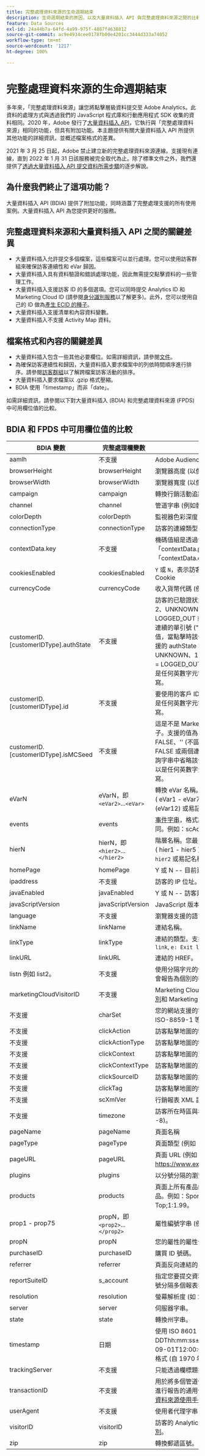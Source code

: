 ```yaml
---
title: 完整處理資料來源的生命週期結束
description: 生命週期結束的原因，以及大量資料插入 API 與完整處理資料來源之間的比較。
feature: Data Sources
exl-id: 24a44b7a-64fd-4a99-975f-4887f4638812
source-git-commit: ac9e4934cee0178fb00e4201cc3444d333a74052
workflow-type: tm+mt
source-wordcount: '1217'
ht-degree: 100%

---
```


# 完整處理資料來源的生命週期結束

多年來，「完整處理資料來源」讓您將點擊層級資料提交至 Adobe Analytics。此資料的處理方式與透過我們的 JavaScript 程式庫和行動應用程式 SDK 收集的資料相同。2020 年，Adobe 發行了[大量資料插入 API](https://www.adobe.io/apis/experiencecloud/analytics/docs.html#!AdobeDocs/analytics-2.0-apis/master/bdia.md)，它執行與「完整處理資料來源」相同的功能，但具有附加功能。本主題提供有關大量資料插入 API 所提供其他功能的詳細資訊，並概述檔案格式的差異。

2021 年 3 月 25 日起，Adobe 禁止建立新的完整處理資料來源連線。支援現有連線，直到 2022 年 1 月 31 日該服務被完全取代為止。除了標準文件之外，我們還提供了[透過大量資料插入 API 提交資料所需步驟](https://adobe.ly/aabdia)的逐步解說。

## 為什麼我們終止了這項功能？

大量資料插入 API (BDIA) 提供了附加功能，同時涵蓋了完整處理支援的所有使用案例。大量資料插入 API 為您提供更好的服務。

## 完整處理資料來源和大量資料插入 API 之間的關鍵差異

* 大量資料插入允許提交多個檔案，這些檔案可以並行處理。您可以使用訪客群組來確保訪客連續性和 eVar 歸因。
* 大量資料插入具有資料驗證和錯誤處理功能，因此無需提交點擊資料的一些管理工作。
* 大量資料插入支援訪客 ID 的多個選項。您可以同時提交 Analytics ID 和 Marketing Cloud ID (請參閱[身分識別服務](https://experienceleague.adobe.com/docs/id-service/using/home.html)以了解更多)。此外，您可以使用自己的 ID 做為[產生 ECID 的種子](https://www.adobe.io/apis/experiencecloud/analytics/docs.html#!AdobeDocs/analytics-2.0-apis/master/bdia.md#customer-id-and-experience-cloud-visitor-id-seeds)。
* 大量資料插入支援清單和內容資料變數。
* 大量資料插入不支援 Activity Map 資料。

## 檔案格式和內容的關鍵差異

* 大量資料插入包含一些其他必要欄位。如需詳細資訊，請參閱[文件](https://www.adobe.io/apis/experiencecloud/analytics/docs.html#!AdobeDocs/analytics-2.0-apis/master/bdia.md)。
* 為確保訪客連續性和歸因，大量資料插入要求檔案中的列依時間順序進行排序。請參閱[訪客群組](https://www.adobe.io/apis/experiencecloud/analytics/docs.html#!AdobeDocs/analytics-2.0-apis/master/bdia.md#visitor-groups)以了解跨檔案訪客活動的排序。
* 大量資料插入要求檔案以 .gzip 格式壓縮。
* BDIA 使用「timestamp」而非「date」。

如需詳細資訊，請參閱以下對大量資料插入 (BDIA) 和完整處理資料來源 (FPDS) 中可用欄位值的比較。

## BDIA 和 FPDS 中可用欄位值的比較

| BDIA 變數 | 完整處理欄變數 | 說明 |
| --- | --- | --- |
| aamlh | 不支援 | Adobe Audience Manager 位置提示。 |
| browserHeight | browserHeight | 瀏覽器高度 (以像素為單位，例如 768) |
| browserWidth | browserWidth | 瀏覽器寬度 (以像素為單位，例如 1024) |
| campaign | campaign | 轉換行銷活動追蹤代碼 |
| channel | channel | 管道字串 (例如體育版)。 |
| colorDepth | colorDepth | 監視器色彩深度 (以位元為單位，例如 24) |
| connectionType | connectionType | 訪客的連線類型 (LAN 或數據機) |
| contextData.key | 不支援 | 機碼值組是透過命名標題「contextData.product」或「contextData.color」指定的 |
| cookiesEnabled | cookiesEnabled | `Y` 或 `N`，表示訪客是否支援第一方工作階段 Cookie |
| currencyCode | currencyCode | 收入貨幣代碼 (例如 `USD`) |
| customerID.[customerIDType].authState | 不支援 | 訪客的已驗證狀態。支援的值為：0、1、2、UNKNOWN、AUTHENTICATED、LOGGED_OUT 或 &#39;&#39; (不區分大小寫)。兩個連續的單引號 (&quot;) 會導致查詢字串中省略該值，當點擊時該值將轉換為 0。請注意，支援的 authState 數值表示以下值：0 = UNKNOWN、1 = AUTHENTICATED、2 = LOGGED_OUT。customerIDType 可以是任何英數字元字串，但應視為區分大小寫。 |
| customerID.[customerIDType].id | 不支援 | 要使用的客戶 ID。customerIDType 可以是任何英數字元字串，但應視為區分大小寫。 |
| customerID.[customerIDType].isMCSeed | 不支援 | 這是不是 Marketing Cloud 訪客 ID 的種子。支援的值為：0、1、TRUE、FALSE、&#39;&#39; (不區分大小寫)。使用 0、FALSE 或兩個連續的單引號 (&quot;) 會導致查詢字串中省略該值。customerIDType 可以是任何英數字元字串，但應視為區分大小寫。 |
| eVarN | eVarN，即 `<eVar2>`...`<eVar>` | 轉換 eVar 名稱。您最多可以有 75 個 eVar ( eVar1 - eVar75 )。可以指定 eVar 名稱 (eVar12) 或易記名稱 (廣告行銷活動 3)。 |
| events | events | [事件字串](https://experienceleague.adobe.com/docs/analytics/implementation/vars/page-vars/events/event-serialization.html#vars)，格式語法與 s.events 變數相同。例如：scAdd,event1,event7 |
| hierN | hierN，即 `<hier2>`...`</hier2>` | 階層名稱。您最多可以有 5 個階層 ( hier1 - hier5 )。可以指定預設階層名稱 `hier2` 或易記名稱 (洋基隊)。 |
| homePage | homePage | Y 或 N -- 目前頁面是否為訪客的首頁。 |
| ipaddress | 不支援 | 訪客的 IP 位址。 |
| javaEnabled | javaEnabled | Y 或 N -- 訪客是否已啟用 Java。 |
| javaScriptVersion | javaScriptVersion | JavaScript 版本 (如 1.3)。 |
| language | 不支援 | 瀏覽器支援的語言。例如：`en-us`。 |
| linkName | linkName | 連結名稱。 |
| linkType | linkType | 連結的類型。支援的值包括： `d: Download link`, `e: Exit link`, `o: Custom link`. |
| linkURL | linkURL | 連結的 HREF。 |
| listn 例如 list2。 | 不支援 | 使用分隔字元的值清單，在傳給變數之後，會報告為個別的行項目以供製作報告。 |
| marketingCloudVisitorID | 不支援 | Marketing Cloud ID。請參閱[訪客身分識別](https://experienceleague.adobe.com/docs/id-service/using/home.html#id-service-api)和 Marketing Cloud 訪客 ID 服務 |
| 不支援 | charSet | 您的網站支援的字元集。例如 UTF-8、ISO-8859-1 等等。 |
| 不支援 | clickAction | 訪客點擊地圖的物件識別碼 (OID) |
| 不支援 | clickActionType | 訪客點擊地圖的物件識別碼類型 (OIDT) |
| 不支援 | clickContext | 訪客點擊地圖的頁面識別碼 (PID) |
| 不支援 | clickContextType | 訪客點擊地圖的頁面識別碼類型 (PIDT) |
| 不支援 | clickSourceID | 訪客點擊地圖的來源索引 (OI) |
| 不支援 | clickTag | 訪客點擊地圖的物件標記名稱 (OT) |
| 不支援 | scXmlVer | 行銷報表 XML 請求版本編號 (如 1.0)。 |
| 不支援 | timezone | 訪客所在時區與格林威治時間的小時差 (如 -8)。 |
| pageName | pageName | 頁面名稱 |
| pageType | pageType | 頁面類型 (例如「錯誤頁面」)。 |
| pageURL | pageURL | 頁面 URL (例如 https://www.example.com/index.html)。 |
| plugins | plugins | 以分號分隔的瀏覽器外掛程式名稱清單。 |
| products | products | 頁面上所有產品的清單。使用逗號分隔產品。例如：Sports;Ball;1;5.95,Toys; Top;1:1.99。 |
| prop1 - prop75 | propN，即 `<prop2>`...`</prop2>` | 屬性編號字串 (例如體育版)。 |
| propN | propN | 您的屬性的屬性值。 |
| purchaseID | purchaseID | 購買 ID 號碼。 |
| referrer | referrer | 頁面反向連結的 URL。 |
| reportSuiteID | s_account  | 指定您要提交資料的報表套裝。您應使用逗號分隔多個報表套件 ID。 |
| resolution | resolution | 螢幕解析度 (如 1024x768)。 |
| server | server | 伺服器字串。 |
| state | state | 轉換州字串。 |
| timestamp | 日期 | 使用 ISO 8601 日期格式 YYYY-MM-DDThh:mm:ss±UTC_offset (例如 2021-09-01T12:00:00-07:00) 或 Unix 時間格式 (自 1970 年 1 月 1 日起的總秒數)。 |
| trackingServer | 不支援 | 只能透過欄標題提供。 |
| transactionID | 不支援 | 用於將多個管道使用者活動繫結在一起以便進行報告的通用值。如需詳細資訊，請參閱[資料來源使用手冊](https://experienceleague.adobe.com/docs/analytics/import/data-sources/datasrc-home.html#data-sources)。 |
| userAgent | 不支援 | 使用者代理字串 |
| visitorID | visitorID | 訪客的 Analytics ID。請參閱[訪客身分識別](https://experienceleague.adobe.com/docs/id-service/using/home.html)。 |
| zip | zip | 轉換郵遞區號。 |
